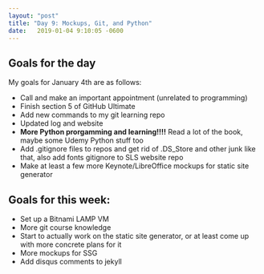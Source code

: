 ```yaml
---
layout: "post"
title: "Day 9: Mockups, Git, and Python"
date:   2019-01-04 9:10:05 -0600
---
```


## Goals for the day

My goals for January 4th are as follows:

- Call and make an important appointment (unrelated to programming)
- Finish section 5 of GitHub Ultimate
- Add new commands to my git learning repo
- Updated log and website
- **More Python prorgamming and learning!!!!** Read a lot of the book, maybe some Udemy Python stuff too
- Add .gitignore files to repos and get rid of .DS_Store and other junk like that, also add fonts gitignore to SLS website repo
- Make at least a few more Keynote/LibreOffice mockups for static site generator

## Goals for this week:

- Set up a Bitnami LAMP VM
- More git course knowledge
- Start to actually work on the static site generator, or at least come up with more concrete plans for it
- More mockups for SSG
- Add disqus comments to jekyll